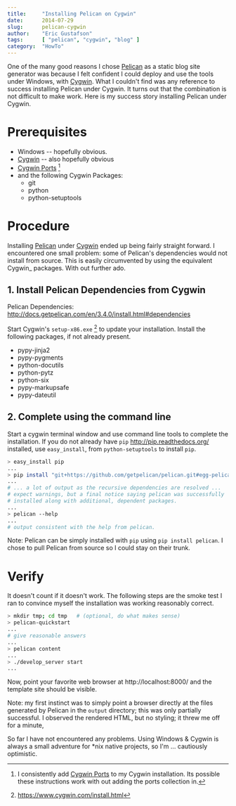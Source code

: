 ```yaml
---
title:     "Installing Pelican on Cygwin"
date:      2014-07-29
slug:      pelican-cygwin
author:    "Eric Gustafson"
tags:      [ "pelican", "cygwin", "blog" ]
category:  "HowTo"
---
```


One of the many good reasons I chose
[Pelican](http://blog.getpelican.com/) as a static blog site generator
was because I felt confident I could deploy and use the tools under
Windows, with [Cygwin](https://www.cygwin.com/).  What I couldn't find
was any reference to success installing Pelican under Cygwin.  It
turns out that the combination is not difficult to make work.  Here is
my success story installing Pelican under Cygwin.

# Prerequisites

+ Windows -- hopefully obvious.
+ [Cygwin](https://www.cygwin.com/) -- also hopefully obvious
+ [Cygwin Ports](http://cygwinports.org/) [^1]
+ and the following Cygwin Packages:
  - git
  - python
  - python-setuptools

[^1]: I consistently add [Cygwin Ports](http://cygwinports.org/) to my
      Cygwin installation.  Its possible these instructions work with
      out adding the ports collection in.

# Procedure

Installing [Pelican](http://blog.getpelican.com/) under
[Cygwin](https://www.cygwin.com/) ended up being fairly straight
forward.  I encountered one small problem: some of Pelican's
dependencies would not install from source.  This is easily
circumvented by using the equivalent Cygwin_ packages.  With out
further ado.

## 1. Install Pelican Dependencies from Cygwin

Pelican Dependencies: http://docs.getpelican.com/en/3.4.0/install.html#dependencies

Start Cygwin's `setup-x86.exe` [^2] to update your installation.
Install the following packages, if not already present.

[^2]: https://www.cygwin.com/install.html

- pypy-jinja2
- pypy-pygments
- python-docutils
- python-pytz
- python-six
- pypy-markupsafe
- pypy-dateutil

## 2. Complete using the command line

Start a cygwin terminal window and use command line tools to complete
the installation.  If you do not already have `pip`
<http://pip.readthedocs.org/> installed, use `easy_install`, from
`python-setuptools` to install `pip`.

```bash
> easy_install pip
...
> pip install "git+https://github.com/getpelican/pelican.git#egg-pelican"
...
# ... a lot of output as the recursive dependencies are resolved ...
# expect warnings, but a final notice saying pelican was successfully
# installed along with additional, dependent packages.
...
> pelican --help
...
# output consistent with the help from pelican.
```

Note:  Pelican can be simply installed with `pip` using `pip
install pelican`.  I chose to pull Pelican from source so I could
stay on their trunk.


# Verify

It doesn't count if it doesn't work.  The following steps are the smoke
test I ran to convince myself the installation was working reasonably
correct.

```bash
> mkdir tmp; cd tmp   # (optional, do what makes sense)
> pelican-quickstart
...
# give reasonable answers
...
> pelican content
...
> ./develop_server start
...
```

Now, point your favorite web browser at http://localhost:8000/ and the
template site should be visible.

Note: my first instinct was to simply point a browser directly at
the files generated by Pelican in the `output` directory; this was
only partially successful.  I observed the rendered HTML, but no
styling; it threw me off for a minute,

So far I have not encountered any problems.  Using Windows & Cygwin is
always a small adventure for \*nix native projects, so I'm
... cautiously optimistic.
